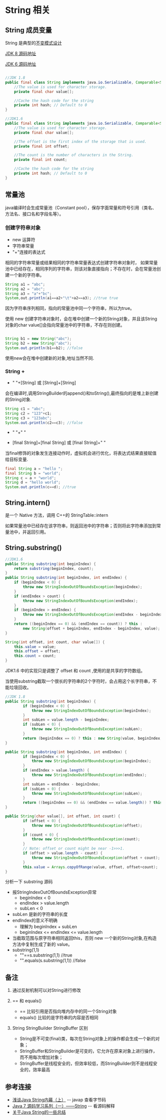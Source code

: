 # String 相关

## String 成员变量
String 是典型的[不变模式设计](http://www.cnblogs.com/java-my-life/archive/2012/05/08/2487757.html)

[JDK 8 源码地址](http://grepcode.com/file/repository.grepcode.com/java/root/jdk/openjdk/8u40-b25/java/lang/String.java?av=f)

[JDK 6 源码地址](http://grepcode.com/file/repository.grepcode.com/java/root/jdk/openjdk/6-b27/java/lang/String.java?av=f)

```java

//JDK 1.8
public final class String implements java.io.Serializable, Comparable<String>, CharSequence {
	//The value is used for character storage.
	private final char value[];

	//Cache the hash code for the string
	private int hash; // Default to 0
}

//JDK1.6
public final class String implements java.io.Serializable, Comparable<String>, CharSequence{
	//The value is used for character storage.
	private final char value[];

	//The offset is the first index of the storage that is used.
	private final int offset;

	//The count is the number of characters in the String.
	private final int count;

	//Cache the hash code for the string
	private int hash; // Default to 0
}
```

## 常量池

java编译时会生成常量池（Constant pool），保存字面常量和符号引用（类名、方法名、接口名和字段名等）。

### 创建字符串对象

- new 运算符
- 字符串常量
- "+"连接的表达式


相同的字符串常量或结果相同的字符串常量表达式创建字符串对象时，
如果常量池中已经存在，相同序列的字符串，则该对象直接指向；不存在时，会在常量池创建一个新的字符串。

```java
String a1 = "abc";
String a2 = "abc";
String a3 = "a"+"bc";
System,out.println(a1==a2+"\t"+a2==a3); //true true
```
因为字符串序列相同，指向的常量池中同一个字符串，所以为true。

使用 new 创建字符串对象时，会在堆中创建一个新的String对象，并且该String对象的char value[]会指向常量池中的字符串，不存在则创建。

```java

String b1 = new String("abc");
String b2 = new String("abc");
System.out.println(b1==b2); //false
```
使用new会在堆中创建新的对象,地址当然不同.

### String +

- " "+[String] 或 [String]+[String]

会在编译时,调用StringBuilder的append()和toString(),最终指向的是堆上新创建的String对象.

```java
String c1 = "abc";
String c2 = "123"+c1;
String c3 = "123abc";
System.out.println(c2==c3); //false
```

- " "+" "

- [final String]+[final String] 或 [final String]+" "

当final修饰的对象发生连接动作时，虚拟机会进行优化，将表达式结果直接赋值给目标变量.

```java
final String a = "hello ";
final String b = "world";
String c = a + "world";
String d = "hello world";
System.out.println(c==d); //true
```

## String.intern()

是一个 Native 方法，调用 C++的 StringTable::intern

如果常量池中已经存在该字符串，则返回池中的字符串；否则将此字符串添加到常量池中，并返回引用。

## String.substring()

```java
//JDK1.6
public String substring(int beginIndex) {
	return substring(beginIndex, count);
}
public String substring(int beginIndex, int endIndex) {
	if (beginIndex < 0) {
		throw new StringIndexOutOfBoundsException(beginIndex);
	}
	if (endIndex > count) {
		throw new StringIndexOutOfBoundsException(endIndex);
	}
	if (beginIndex > endIndex) {
		throw new StringIndexOutOfBoundsException(endIndex - beginIndex);
	}
	return ((beginIndex == 0) && (endIndex == count)) ? this :
		new String(offset + beginIndex, endIndex - beginIndex, value);
}

String(int offset, int count, char value[]) {
	this.value = value;
	this.offset = offset;
	this.count = count;
}
```
JDK1.6 中的实现只是调整了 offset 和 count ,使用的是共享的字符数组。

当使用substring截取一个很长的字符串的2个字符时，会占用这个长字符串，不能垃圾回收。

```java
//JDK 1.8
public String substring(int beginIndex) {
        if (beginIndex < 0) {
            throw new StringIndexOutOfBoundsException(beginIndex);
        }
        int subLen = value.length - beginIndex;
		if (subLen < 0) {
            throw new StringIndexOutOfBoundsException(subLen);
        }
        return (beginIndex == 0) ? this : new String(value, beginIndex, subLen);
}

public String substring(int beginIndex, int endIndex) {
		if (beginIndex < 0) {
			throw new StringIndexOutOfBoundsException(beginIndex);
		}
		if (endIndex > value.length) {
			throw new StringIndexOutOfBoundsException(endIndex);
		}
		int subLen = endIndex - beginIndex;
		if (subLen < 0) {
			throw new StringIndexOutOfBoundsException(subLen);
		}
		return ((beginIndex == 0) && (endIndex == value.length)) ? this : new String(value, beginIndex, subLen);
}

public String(char value[], int offset, int count) {
		if (offset < 0) {
			throw new StringIndexOutOfBoundsException(offset);
		}
		if (count < 0) {
			throw new StringIndexOutOfBoundsException(count);
		}
		// Note: offset or count might be near -1>>>1.
		if (offset > value.length - count) {
			throw new StringIndexOutOfBoundsException(offset + count);
		}
		this.value = Arrays.copyOfRange(value, offset, offset+count);
}
```
分析一下 substring 源码

- 报StringIndexOutOfBoundsException异常
    - beginIndex < 0
    - endIndex > value.length
    - subLen < 0
- subLen 是新的字符串的长度
- endIndex的意义不明确
	- 理解为 beginIndex + subLen
	- beginIndex <= endIndex <= value.length
- 当截取范围与原字符串相同返回this，否则 new 一个新的String对象,在构造方法中复制生成了新的 value。
- substring(1,1)
	- ""==s.substring(1,1) //true
	- "".equals(s.substring(1,1)) //false

## 备注

1. 通过反射机制可以对String进行修改

2. == 和 equals()
	- == 比较引用是否指向堆内存中的同一个String对象
	- equals() 比较的是字符串的内容是否相同

3. String StringBuilder StringBuffer 区别
	- String是不可变(final)类，每次在String对象上的操作都会生成一个新的对象；
	- StringBuffer和StringBuilder是可变的，它允许在原来对象上进行操作，而不用每次增加对象；
	- StringBuffer是线程安全的，但效率较低，而StringBuilder则不是线程安全的，效率最高


## 参考连接

- [浅谈Java String内幕（上）](http://www.importnew.com/21711.html) -- javap 查看字节码
- [Java 7 源码学习系列（一）——String](http://www.hollischuang.com/archives/99) -- 看源码解释
- [关于Java String的一些总结](http://brokendreams.iteye.com/blog/2260870)
